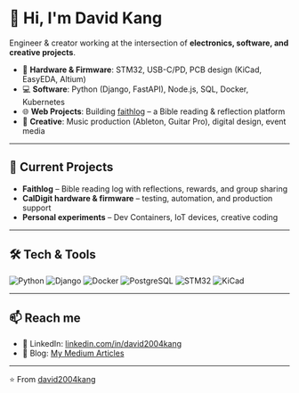 # 👋 Hi, I'm David Kang  

Engineer & creator working at the intersection of **electronics, software, and creative projects**.  

- 🔌 **Hardware & Firmware**: STM32, USB-C/PD, PCB design (KiCad, EasyEDA, Altium)  
- 💻 **Software**: Python (Django, FastAPI), Node.js, SQL, Docker, Kubernetes  
- 🌐 **Web Projects**: Building [faithlog](https://godwithus.church) – a Bible reading & reflection platform  
- 🎵 **Creative**: Music production (Ableton, Guitar Pro), digital design, event media  

---

## 🚀 Current Projects
- **Faithlog** – Bible reading log with reflections, rewards, and group sharing  
- **CalDigit hardware & firmware** – testing, automation, and production support  
- **Personal experiments** – Dev Containers, IoT devices, creative coding  

---

## 🛠 Tech & Tools
![Python](https://img.shields.io/badge/Python-3776AB?style=for-the-badge&logo=python&logoColor=white)
![Django](https://img.shields.io/badge/Django-092E20?style=for-the-badge&logo=django&logoColor=white)
![Docker](https://img.shields.io/badge/Docker-2496ED?style=for-the-badge&logo=docker&logoColor=white)
![PostgreSQL](https://img.shields.io/badge/Postgres-336791?style=for-the-badge&logo=postgresql&logoColor=white)
![STM32](https://img.shields.io/badge/STM32-03234B?style=for-the-badge&logo=stmicroelectronics&logoColor=white)
![KiCad](https://img.shields.io/badge/KiCad-314CB0?style=for-the-badge&logo=kicad&logoColor=white)

---

## 📫 Reach me
- 💼 LinkedIn: [linkedin.com/in/david2004kang](https://www.linkedin.com/in/david2004kang)  
- 📝 Blog: [My Medium Articles](https://medium.com/@david2004kang)
---

⭐️ From [david2004kang](https://github.com/david2004kang)
